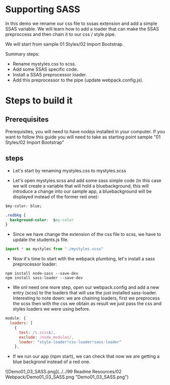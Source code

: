 # Supporting SASS

In this demo we rename our css file to sssas extension and add a simple SSAS variable. We will learn how to add a loader that can
make the SSAS preproccess and then chain it to our css / style pipe.

We will start from sample 01 Styles/02 Import Bootstrap.

Summary steps:
 - Rename mystyles.css to scss.
 - Add some SSAS specific code.
 - Install a SSAS preprocessor loader.
 - Add this preprocessor to the pipe (update webpack.config.js).

# Steps to build it

## Prerequisites

Prerequisites, you will need to have nodejs installed in your computer. If you want to follow this guide you will need to take as starting point sample "01 Styles/02 Import Bootstrap"

## steps

- Let's start by renaming mystyles.css to mystyles.scss

- Let's open mystyles.scss and add some sass simple code (in this case we will create a variable that will hold a bluebackground, this will introduce a change into our sample app, a bluebackground will be displayed instead of the former red one):

````css
$my-color: blue;

.redbkg {
  background-color:  $my-color
}
````

- Since we have change the extension of the css file to scss, we have to update the students.js file.

````javascript
import * as mystyles from "./mystyles.scss"
````

- Now it's time to start with the webpack plumbing, let's install a sass preprocessor loader:

````
npm install node-sass --save-dev
npm install sass-loader --save-dev
````
- We onl need one more step, open our webpack.config and add a new  entry (scss) to the loaders that will use the just installed sass-loader. Interesting to note down: we are chaining loaders, first we preprocess the scss then with the css we obtain as result we just pass the css and styles loaders we were using before.

````javascript
module: {
  loaders: [
    {
      test: /\.scss$/,
      exclude: /node_modules/,
      loader: "style-loader!css-loader!sass-loader"
    },
````

- If we run our app (npm start), we can check that now we are getting a blue backgrond instead of a red one.

![Demo01_03_SASS.png](../../99 Readme Resources/02 Webpack/Demo01_03_SASS.png "Demo01_03_SASS.png")

